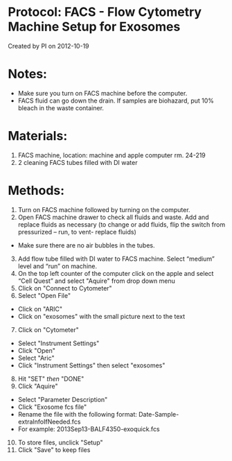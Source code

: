 Protocol: FACS - Flow Cytometry Machine Setup for Exosomes 
===========================================================
Created by PI on 2012-10-19
# Notes:
   - Make sure you turn on FACS machine before the computer.
   - FACS fluid can go down the drain. If samples are biohazard, put 10% bleach in the waste container. 

# Materials:
1.	FACS machine, location: machine and apple computer rm. 24-219
2.	2 cleaning FACS tubes filled with DI water   

# Methods:
1.	Turn on FACS machine followed by turning on the computer.
2.	Open FACS machine drawer to check all fluids and waste. Add and replace fluids as necessary (to change or add fluids, flip the switch from pressurized – run, to vent- replace fluids)
   - Make sure there are no air bubbles in the tubes. 
3.	Add flow tube filled with DI water to FACS machine. Select “medium” level and “run” on machine. 
4.	On the top left counter of the computer click on the apple and select “Cell Quest” and select "Aquire" from drop down menu
5.	Click on "Connect to Cytometer"
6.	Select "Open File" 
   - Click on "ARIC"
   - Click on "exosomes" with the small picture next to the text
7.	Click on "Cytometer" 
   - Select "Instrument Settings" 
   - Click "Open"
   - Select "Aric" 
   - Click "Instrument Settings" then select "exosomes" 
8.	Hit "SET" *then* "DONE" 
9.	Click "Aquire"
   - Select "Parameter Description" 
   - Click "Exosome fcs file"
   - Rename the file with the following format: Date-Sample-extraInfoIfNeeded.fcs
   - For example: 2013Sep13-BALF4350-exoquick.fcs
10.	To store files, unclick "Setup" 
11.	Click "Save" to keep files 
